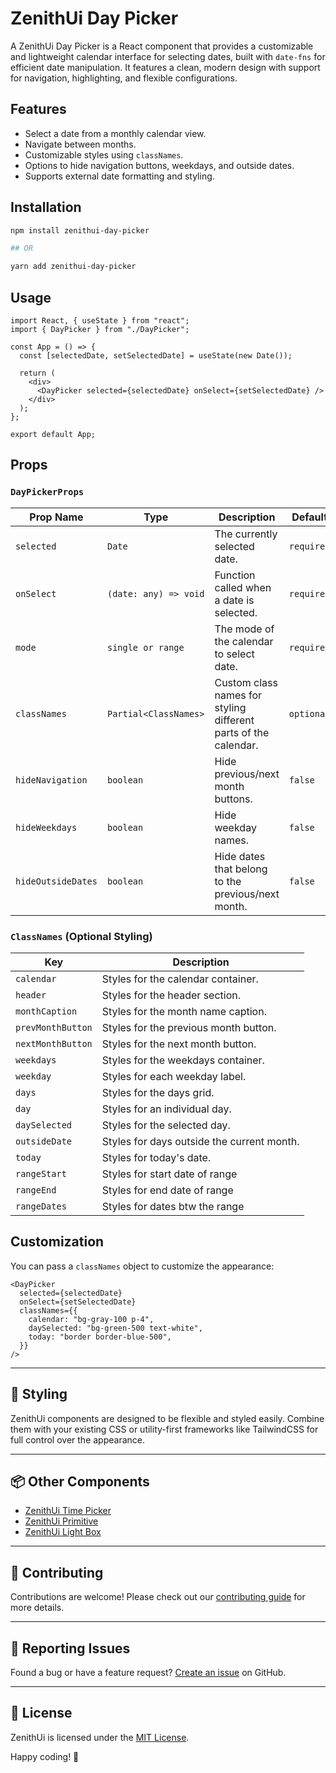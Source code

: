 # ZenithUi Day Picker

A ZenithUi Day Picker is a React component that provides a customizable and lightweight calendar interface for selecting dates, built with `date-fns` for efficient date manipulation. It features a clean, modern design with support for navigation, highlighting, and flexible configurations.

## Features

- Select a date from a monthly calendar view.
- Navigate between months.
- Customizable styles using `classNames`.
- Options to hide navigation buttons, weekdays, and outside dates.
- Supports external date formatting and styling.

## Installation

```sh
npm install zenithui-day-picker

## OR

yarn add zenithui-day-picker
```

## Usage

```tsx
import React, { useState } from "react";
import { DayPicker } from "./DayPicker";

const App = () => {
  const [selectedDate, setSelectedDate] = useState(new Date());

  return (
    <div>
      <DayPicker selected={selectedDate} onSelect={setSelectedDate} />
    </div>
  );
};

export default App;
```

## Props

### `DayPickerProps`

| Prop Name          | Type                  | Description                                                     | Default    |
| ------------------ | --------------------- | --------------------------------------------------------------- | ---------- |
| `selected`         | `Date`                | The currently selected date.                                    | `required` |
| `onSelect`         | `(date: any) => void` | Function called when a date is selected.                        | `required` |
| `mode`             | `single or range`     | The mode of the calendar to select date.                        | `required` |
| `classNames`       | `Partial<ClassNames>` | Custom class names for styling different parts of the calendar. | `optional` |
| `hideNavigation`   | `boolean`             | Hide previous/next month buttons.                               | `false`    |
| `hideWeekdays`     | `boolean`             | Hide weekday names.                                             | `false`    |
| `hideOutsideDates` | `boolean`             | Hide dates that belong to the previous/next month.              | `false`    |

### `ClassNames` (Optional Styling)

| Key               | Description                                |
| ----------------- | ------------------------------------------ |
| `calendar`        | Styles for the calendar container.         |
| `header`          | Styles for the header section.             |
| `monthCaption`    | Styles for the month name caption.         |
| `prevMonthButton` | Styles for the previous month button.      |
| `nextMonthButton` | Styles for the next month button.          |
| `weekdays`        | Styles for the weekdays container.         |
| `weekday`         | Styles for each weekday label.             |
| `days`            | Styles for the days grid.                  |
| `day`             | Styles for an individual day.              |
| `daySelected`     | Styles for the selected day.               |
| `outsideDate`     | Styles for days outside the current month. |
| `today`           | Styles for today's date.                   |
| `rangeStart`      | Styles for start date of range             |
| `rangeEnd`        | Styles for end date of range               |
| `rangeDates`      | Styles for dates btw the range             |

## Customization

You can pass a `classNames` object to customize the appearance:

```tsx
<DayPicker
  selected={selectedDate}
  onSelect={setSelectedDate}
  classNames={{
    calendar: "bg-gray-100 p-4",
    daySelected: "bg-green-500 text-white",
    today: "border border-blue-500",
  }}
/>
```

---

## 🎨 Styling

ZenithUi components are designed to be flexible and styled easily. Combine them with your existing CSS or utility-first frameworks like TailwindCSS for full control over the appearance.

---

## 📦 Other Components

- [ZenithUi Time Picker](https://npmjs.com/package/zenithui-time-picker)
- [ZenithUi Primitive](https://npmjs.com/package/zenithui-primitive)
- [ZenithUi Light Box](https://npmjs.com/package/zenithui-light-box)

---

## 🤝 Contributing

Contributions are welcome! Please check out our [contributing guide](https://github.com/ChanduBobbili/ZenithUi/blob/main/CONTRIBUTING.md) for more details.

---

## 🐛 Reporting Issues

Found a bug or have a feature request? [Create an issue](https://github.com/ChanduBobbili/ZenithUi/issues) on GitHub.

---

## 📄 License

ZenithUi is licensed under the [MIT License](https://github.com/ChanduBobbili/ZenithUi/blob/main/LICENSE.md).

Happy coding! 🚀
